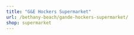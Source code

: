 ```yaml
---
title: "G&E Hockers Supermarket"
url: /bethany-beach/gande-hockers-supermarket/
shop: supermarket
---
```

